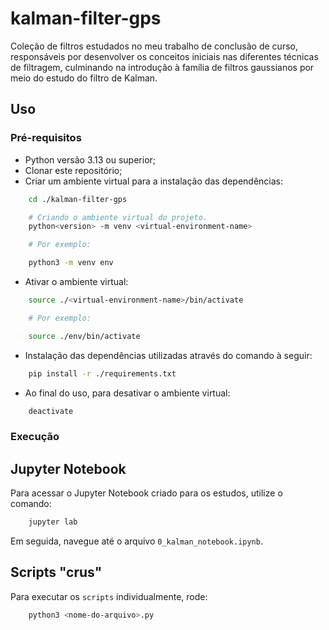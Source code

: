 # kalman-filter-gps

Coleção de filtros estudados no meu trabalho de conclusão de curso, responsáveis por desenvolver os conceitos iniciais
nas diferentes técnicas de filtragem, culminando na introdução à família de filtros gaussianos por meio do estudo do 
filtro de Kalman.

## Uso

### Pré-requisitos

- Python versão 3.13 ou superior;
- Clonar este repositório;
- Criar um ambiente virtual para a instalação das dependências:

```sh
    cd ./kalman-filter-gps

    # Criando o ambiente virtual do projeto.
    python<version> -m venv <virtual-environment-name>

    # Por exemplo:

    python3 -m venv env
```
- Ativar o ambiente virtual:

```sh
    source ./<virtual-environment-name>/bin/activate

    # Por exemplo:

    source ./env/bin/activate
```

- Instalação das dependências utilizadas através do comando à seguir:

```sh
    pip install -r ./requirements.txt
```

- Ao final do uso, para desativar o ambiente virtual:

```sh
    deactivate
```

### Execução

## Jupyter Notebook

Para acessar o Jupyter Notebook criado para os estudos, utilize o comando:

```sh
    jupyter lab
```

Em seguida, navegue até o arquivo `0_kalman_notebook.ipynb`.

## Scripts "crus"

Para executar os `scripts` individualmente, rode:

```sh
    python3 <nome-do-arquivo>.py
```
